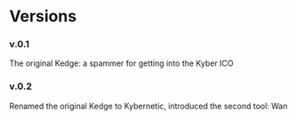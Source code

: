 # Versions

### v.0.1
The original Kedge: a spammer for getting into the Kyber ICO

### v.0.2
Renamed the original Kedge to Kybernetic, introduced the second tool: Wan
